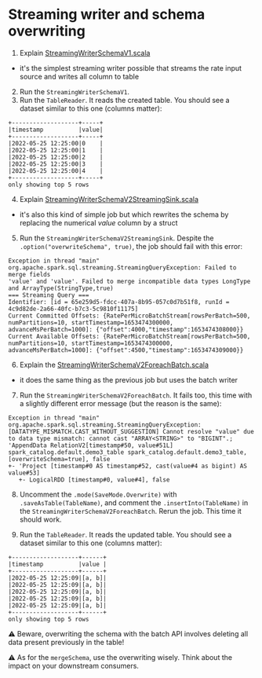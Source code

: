# Streaming writer and schema overwriting

1. Explain [StreamingWriterSchemaV1.scala](StreamingWriterSchemaV1.scala)
* it's the simplest streaming writer possible that streams the rate input source and writes all column to table
2. Run the `StreamingWriterSchemaV1`.
3. Run the `TableReader`. It reads the created table. You should see a dataset similar to this one (columns matter):
```
+-------------------+-----+
|timestamp          |value|
+-------------------+-----+
|2022-05-25 12:25:00|0    |
|2022-05-25 12:25:00|1    |
|2022-05-25 12:25:00|2    |
|2022-05-25 12:25:00|3    |
|2022-05-25 12:25:00|4    |
+-------------------+-----+
only showing top 5 rows
```

4. Explain [StreamingWriterSchemaV2StreamingSink.scala](StreamingWriterSchemaV2StreamingSink.scala)
* it's also this kind of simple job but which rewrites the schema by replacing the numerical _value_ column by a struct
5. Run the `StreamingWriterSchemaV2StreamingSink`. Despite the `.option("overwriteSchema", true)`, the job should fail
with this error:
```
Exception in thread "main" org.apache.spark.sql.streaming.StreamingQueryException: Failed to merge fields 
'value' and 'value'. Failed to merge incompatible data types LongType and ArrayType(StringType,true)
=== Streaming Query ===
Identifier: [id = 65e259d5-fdcc-407a-8b95-057c0d7b51f8, runId = 4c9d82de-2a66-40fc-b7c3-5c9810f11175]
Current Committed Offsets: {RatePerMicroBatchStream[rowsPerBatch=500, numPartitions=10, startTimestamp=1653474300000, advanceMsPerBatch=1000]: {"offset":4000,"timestamp":1653474308000}}
Current Available Offsets: {RatePerMicroBatchStream[rowsPerBatch=500, numPartitions=10, startTimestamp=1653474300000, advanceMsPerBatch=1000]: {"offset":4500,"timestamp":1653474309000}}
```
 
6. Explain the [StreamingWriterSchemaV2ForeachBatch.scala](StreamingWriterSchemaV2ForeachBatch.scala)
* it does the same thing as the previous job but uses the batch writer

7. Run the `StreamingWriterSchemaV2ForeachBatch`. It fails too, this time with a slightly different error message (but the reason is the same):
```
Exception in thread "main" org.apache.spark.sql.streaming.StreamingQueryException: [DATATYPE_MISMATCH.CAST_WITHOUT_SUGGESTION] Cannot resolve "value" due to data type mismatch: cannot cast "ARRAY<STRING>" to "BIGINT".;
'AppendData RelationV2[timestamp#50, value#51L] spark_catalog.default.demo3_table spark_catalog.default.demo3_table, [overwriteSchema=true], false
+- 'Project [timestamp#0 AS timestamp#52, cast(value#4 as bigint) AS value#53]
   +- LogicalRDD [timestamp#0, value#4], false

```

8. Uncomment the `.mode(SaveMode.Overwrite)` with `.saveAsTable(TableName)`, and comment the `.insertInto(TableName)` in the `StreamingWriterSchemaV2ForeachBatch`. 
Rerun the job. This time it should work.

9. Run the `TableReader`. It reads the updated table. You should see a dataset similar to this one (columns matter):
```
+-------------------+------+
|timestamp          |value |
+-------------------+------+
|2022-05-25 12:25:09|[a, b]|
|2022-05-25 12:25:09|[a, b]|
|2022-05-25 12:25:09|[a, b]|
|2022-05-25 12:25:09|[a, b]|
|2022-05-25 12:25:09|[a, b]|
+-------------------+------+
only showing top 5 rows
```

⚠️ Beware, overwriting the schema with the batch API involves deleting all data present previously in the table!

⚠️ As for the `mergeSchema`, use the overwriting wisely. Think about the impact on your downstream consumers.
